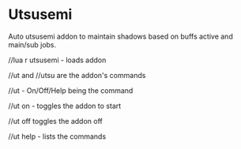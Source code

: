 # Utsusemi
Auto utsusemi addon to maintain shadows based on buffs active and main/sub jobs.

//lua r utsusemi - loads addon

//ut and //utsu are the addon's commands

//ut <command> - On/Off/Help being the command
  
//ut on - toggles the addon to start 

//ut off toggles the addon off

//ut help - lists the commands
